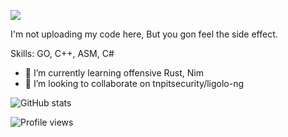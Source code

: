 ![](https://media.giphy.com/media/2J8jIHqqIr6tW/giphy.gif)

I'm not uploading my code here, But you gon feel the side effect.

Skills: GO, C++, ASM, C#

- 🌱 I’m currently learning offensive Rust, Nim 
- 👯 I’m looking to collaborate on tnpitsecurity/ligolo-ng

![GitHub stats](https://github-readme-stats.vercel.app/api?username=rbwdenny&show_icons=true)  

![Profile views](https://gpvc.arturio.dev/rbwdenny)  
